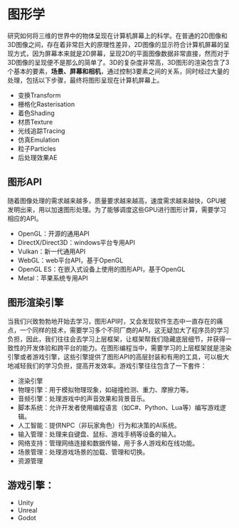 # 图形学
研究如何将三维的世界中的物体呈现在计算机屏幕上的科学。在普通的2D图像和3D图像之间，存在着非常巨大的原理性差异，2D图像的显示符合计算机屏幕的呈现方式，因为屏幕本来就是2D屏幕，呈现2D的平面图像数据非常直接，然而对于3D图像的呈现便不是那么的简单了。3D的复杂度非常高，3D图形的渲染包含了3个基本的要素，**场景、屏幕和相机**，通过控制3要素之间的关系，同时经过大量的处理，包括以下步骤，最终将图形呈现在计算机屏幕上。
+ 变换Transform
+ 栅格化Rasterisation
+ 着色Shading
+ 材质Texture
+ 光线追踪Tracing
+ 仿真Emulation
+ 粒子Particles
+ 后处理效果AE

## 图形API
随着图像处理的需求越来越多，质量要求越来越高，速度需求越来越快，GPU被发明出来，用以加速图形处理。为了能够调度这些GPU进行图形计算，需要学习相应的API。
+ OpenGL：开源的通用API
+ DirectX/Direct3D：windows平台专用API
+ Vulkan：新一代通用API
+ WebGL：web平台API，基于OpenGL
+ OpenGL ES：在嵌入式设备上使用的图形API，基于OpenGL
+ Metal：苹果系统专用API


## 图形渲染引擎
当我们兴致勃勃地开始去学习，图形API时，又会发现软件生态中一直存在的痛点，一个同样的技术，需要学习多个不同厂商的API，这无疑加大了程序员的学习负担，因此，我们往往会去学习上层框架，让框架帮我们隐藏底层细节，并获得一致性的开发体验和跨平台的能力。在图形编程当中，需要学习的上层框架就是渲染引擎或者游戏引擎，这些引擎提供了图形API的高层封装和有用的工具，可以极大地减轻我们的学习负担，提高开发效率。游戏引擎往往包含了一下套件：
+ 渲染引擎
+ 物理引擎：用于模拟物理现象，如碰撞检测、重力、摩擦力等。
+ 音频引擎：处理游戏中的声音效果和背景音乐。
+ 脚本系统：允许开发者使用编程语言（如C#、Python、Lua等）编写游戏逻辑。
+ 人工智能：提供NPC（非玩家角色）行为和决策的AI系统。
+ 输入管理：处理来自键盘、鼠标、游戏手柄等设备的输入。
+ 网络支持：管理网络连接和数据传输，用于多人游戏和在线功能。
+ 场景管理：处理游戏场景的加载、管理和切换。
+ 资源管理

## 游戏引擎：
+ Unity
+ Unreal
+ Godot






